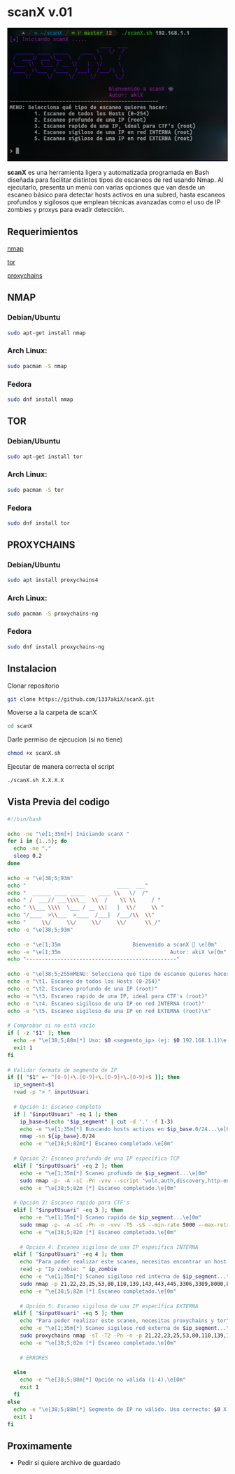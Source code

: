 # **scanX v.01**

![imagen scanX](screenshot12.png)

**scanX** es una herramienta ligera y automatizada programada en Bash diseñada para facilitar distintos tipos de escaneos de red usando Nmap. Al ejecutarlo, presenta un menú con varias opciones que van desde un escaneo básico para detectar hosts activos en una subred, hasta escaneos profundos y sigilosos que emplean técnicas avanzadas como el uso de IP zombies y proxys para evadir detección.

## Requerimientos
[nmap](https://nmap.org/)

[tor](https://www.torproject.org/)

[proxychains](https://github.com/rofl0r/proxychains-ng)

## NMAP
### Debian/Ubuntu
``` bash
sudo apt-get install nmap
```
### Arch Linux:
``` bash
sudo pacman -S nmap
```
### Fedora
``` bash
sudo dnf install nmap 
```
## TOR
### Debian/Ubuntu
``` bash
sudo apt-get install tor
```
### Arch Linux:
``` bash
sudo pacman -S tor
```
### Fedora
``` bash
sudo dnf install tor 
```
## PROXYCHAINS
### Debian/Ubuntu
``` bash
sudo apt install proxychains4
```
### Arch Linux:
``` bash
sudo pacman -S proxychains-ng
```
### Fedora
``` bash
sudo dnf install proxychains-ng
```

## Instalacion 
Clonar repositorio
``` bash
git clone https://github.com/1337akiX/scanX.git
```
Moverse a la carpeta de scanX
``` bash
cd scanX
```
Darle permiso de ejecucion (si no tiene)
``` bash
chmod +x scanX.sh
```
Ejecutar de manera correcta el script
``` bash
./scanX.sh X.X.X.X
```

## Vista Previa del codigo
```bash
#!/bin/bash

echo -ne "\e[1;35m[+] Iniciando scanX "
for i in {1..5}; do
  echo -ne "."
  sleep 0.2
done

echo -e "\e[38;5;93m"
echo "                             ____  ___"
echo "  ______ ____ _____    ____ \\   \/  /"
echo " /  ___// ___\\\\__  \\  /    \\ \\     / "
echo " \\___ \\\\  \___ / __ \\|   |  \\/     \\ "
echo "/____  >\\___  >____  /___|  /___/\\  \\"
echo "     \\/     \\/     \\/     \\/      \\_/"
echo -e "\e[38;5;93m"

echo -e "\e[1;35m  	                   	Bienvenido a scanX 👾 \e[0m"
echo -e "\e[1;35m       	            	       	Autor: akiX \e[0m"
echo "------------------------------------------------"

echo -e "\e[38;5;255mMENU: Selecciona qué tipo de escaneo quieres hacer:"
echo -e "\t1. Escaneo de todos los Hosts (0-254)"
echo -e "\t2. Escaneo profundo de una IP (root)"
echo -e "\t3. Escaneo rapido de una IP, ideal para CTF's (root)"
echo -e "\t4. Escaneo sigiloso de una IP en red INTERNA (root)"
echo -e "\t5. Escaneo sigiloso de una IP en red EXTERNA (root)\n"

# Comprobar si no está vacío
if [ -z "$1" ]; then
  echo -e "\e[38;5;88m[*] Uso: $0 <segmento_ip> (ej: $0 192.168.1.1)\e[0m"
  exit 1
fi

# Validar formato de segmento de IP
if [[ "$1" =~ ^[0-9]+\.[0-9]+\.[0-9]+\.[0-9]+$ ]]; then
  ip_segment=$1
  read -p "> " inputUsuari

  # Opción 1: Escaneo completo
  if [ "$inputUsuari" -eq 1 ]; then
    ip_base=$(echo "$ip_segment" | cut -d '.' -f 1-3)
    echo -e "\e[1;35m[*] Buscando hosts activos en $ip_base.0/24...\e[0m"
    nmap -sn ${ip_base}.0/24
    echo -e "\e[38;5;82m[*] Escaneo completado.\e[0m"

  # Opción 2: Escaneo profundo de una IP específica TCP
  elif [ "$inputUsuari" -eq 2 ]; then
    echo -e "\e[1;35m[*] Scaneo profundo de $ip_segment...\e[0m"
    sudo nmap -p- -A -sC -Pn -vvv --script "vuln,auth,discovery,http-enum,ftp-anon,ssh-auth-methods" $ip_segment
    echo -e "\e[38;5;82m [*] Escaneo completado.\e[0m"

  # Opción 3: Escaneo rapido para CTF's
  elif [ "$inputUsuari" -eq 3 ]; then
    echo -e "\e[1;35m[*] Scaneo rapido de $ip_segment...\e[0m"
    sudo nmap -p- -A -sC -Pn -n -vvv -T5 -sS --min-rate 5000 --max-retries 1 --host-timeout 30s --script "vuln,auth,discovery,http-enum,ftp-anon,ssh-auth-methods" $ip_segment
    echo -e "\e[38;5;82m [*] Escaneo completado.\e[0m"

    # Opción 4: Escaneo sigiloso de una IP específica INTERNA
  elif [ "$inputUsuari" -eq 4 ]; then
    echo "Para poder realizar este scaneo, necesitas encontrar un host, con poca actividad, puerto 80 abierto(default) y IPID secuencial (actualmente hay pocos que lo usen) "
    read -p "Ip zombie: " ip_zombie
    echo -e "\e[1;35m[*] Scaneo sigiloso red interna de $ip_segment...\e[0m"
    sudo nmap -p 21,22,23,25,53,80,110,139,143,443,445,3306,3389,8000,8080 -O -sCV -Pn -n -v -T3 --source-port 53 -f -D RND:5 --data-length 20 -sI $ip_zombie --script "firewall-bypass,auth,ftp-anon,ssh-auth-methods" $ip_segment
    echo -e "\e[38;5;82m [*] Escaneo completado.\e[0m"

    # Opción 5: Escaneo sigiloso de una IP específica EXTERNA
  elif [ "$inputUsuari" -eq 5 ]; then
    echo "Para poder realizar este scaneo, necesitas proxychains y tor"
    echo -e "\e[1;35m[*] Scaneo sigiloso red externa de $ip_segment...\e[0m"
    sudo proxychains nmap -sT -T2 -Pn -n -p 21,22,23,25,53,80,110,139,143,443,445,587,993,995,3306,3389,8000,8080 $ip_segment
    echo -e "\e[38;5;82m [*] Escaneo completado.\e[0m"

    # ERRORES

  else
    echo -e "\e[38;5;88m[*] Opción no válida (1-4).\e[0m"
    exit 1
  fi
else
  echo -e "\e[38;5;88m[*] Segmento de IP no válido. Uso correcto: $0 X.X.X.X\e[0m"
  exit 1
fi
```
## Proximamente
- Pedir si quiere archivo de guardado
